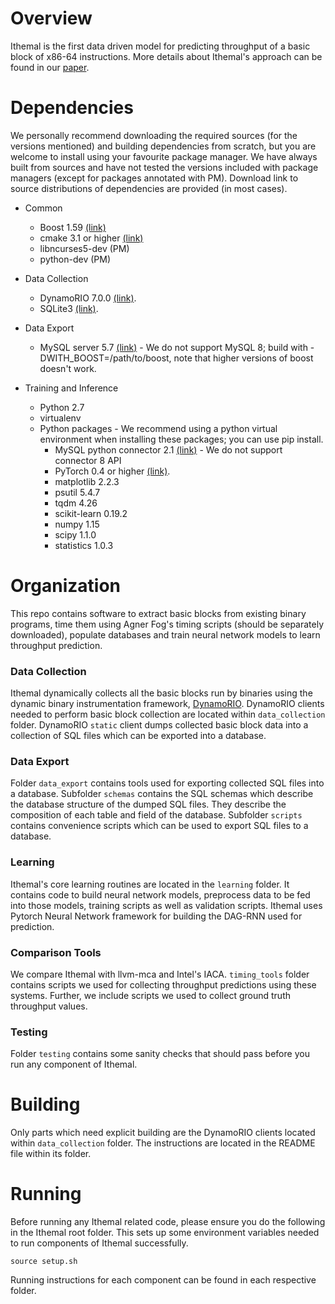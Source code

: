 
# Overview

Ithemal is the first data driven model for predicting throughput of a basic block of x86-64 instructions.
More details about Ithemal's approach can be found in our [paper](https://arxiv.org/abs/1808.07412).

# Dependencies

We personally recommend downloading the required sources (for the versions mentioned) and building dependencies from scratch, but you are welcome to install using your favourite package manager. We have always built from sources and have not tested the versions included with package managers (except for packages annotated with PM). Download link to source distributions of dependencies are provided (in most cases).

* Common
  * Boost 1.59 [(link)](https://www.boost.org/users/download/)
  * cmake 3.1 or higher [(link)](https://cmake.org/download/)
  * libncurses5-dev (PM)
  * python-dev (PM)

* Data Collection
  * DynamoRIO 7.0.0 [(link)](https://github.com/DynamoRIO/dynamorio/wiki/Downloads).
  * SQLite3 [(link)](https://www.sqlite.org/download.html).

* Data Export
  * MySQL server 5.7 [(link)](https://dev.mysql.com/downloads/mysql/5.7.html) - We do not support MySQL 8; build with -DWITH_BOOST=/path/to/boost, note that higher versions of boost doesn't work.

* Training and Inference
  * Python 2.7
  * virtualenv
  * Python packages - We recommend using a python virtual environment when installing these packages; you can use pip install. 
    * MySQL python connector 2.1 [(link)](https://dev.mysql.com/downloads/connector/python/) - We do not support connector 8 API
    * PyTorch 0.4 or higher [(link)](https://pytorch.org).
    * matplotlib 2.2.3
    * psutil 5.4.7
    * tqdm 4.26
    * scikit-learn 0.19.2
    * numpy 1.15
    * scipy 1.1.0
    * statistics 1.0.3

# Organization

This repo contains software to extract basic blocks from existing binary programs, time them using Agner Fog's timing scripts
(should be separately downloaded), populate databases and train neural network models to learn throughput prediction.

### Data Collection

Ithemal dynamically collects all the basic blocks run by binaries using the dynamic binary instrumentation framework, [DynamoRIO](http://dynamorio.org). DynamoRIO clients needed to perform basic block collection are located within `data_collection` folder. DynamoRIO `static` client dumps collected basic block data into a collection of SQL files which can be exported into a database.

### Data Export

Folder `data_export` contains tools used for exporting collected SQL files into a database. Subfolder `schemas` contains the SQL schemas which describe the database structure of the dumped SQL files. They describe the composition of each table and field of the database. Subfolder `scripts` contains convenience scripts which can be used to export SQL files to a database.

### Learning

Ithemal's core learning routines are located in the `learning` folder. It contains code to build neural network models, preprocess data to be fed into those models, training scripts as well as validation scripts. Ithemal uses Pytorch Neural Network framework for building the DAG-RNN used for prediction.

### Comparison Tools

We compare Ithemal with llvm-mca and Intel's IACA. `timing_tools` folder contains scripts we used for collecting throughput predictions using these systems. Further, we include scripts we used to collect ground truth throughput values.

### Testing

Folder `testing` contains some sanity checks that should pass before you run any component of Ithemal.

# Building

Only parts which need explicit building are the DynamoRIO clients located within `data_collection` folder. The instructions are located in the README file within its folder.

# Running

Before running any Ithemal related code, please ensure you do the following in the Ithemal root folder. This sets up some environment variables needed to run components of Ithemal successfully.

`source setup.sh`

Running instructions for each component can be found in each respective folder.

